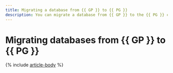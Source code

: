 ```yaml
---
title: Migrating a database from {{ GP }} to {{ PG }}
description: You can migrate a database from {{ GP }} to the {{ PG }} cluster using {{ data-transfer-full-name }}.
---
```


# Migrating databases from {{ GP }} to {{ PG }}

{% include [article-body](../../_tutorials/dataplatform/datatransfer/mgp-to-mpg.md) %}
